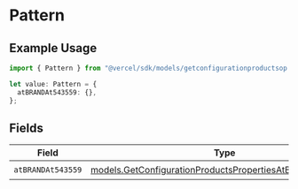 # Pattern

## Example Usage

```typescript
import { Pattern } from "@vercel/sdk/models/getconfigurationproductsop.js";

let value: Pattern = {
  atBRANDAt543559: {},
};
```

## Fields

| Field                                                                                                                      | Type                                                                                                                       | Required                                                                                                                   | Description                                                                                                                |
| -------------------------------------------------------------------------------------------------------------------------- | -------------------------------------------------------------------------------------------------------------------------- | -------------------------------------------------------------------------------------------------------------------------- | -------------------------------------------------------------------------------------------------------------------------- |
| `atBRANDAt543559`                                                                                                          | [models.GetConfigurationProductsPropertiesAtBRANDAt543559](../models/getconfigurationproductspropertiesatbrandat543559.md) | :heavy_check_mark:                                                                                                         | N/A                                                                                                                        |